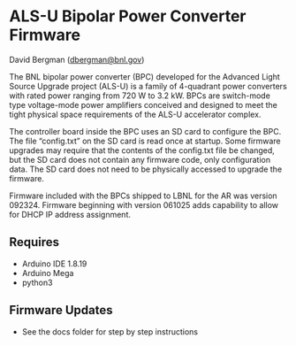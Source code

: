 # ALS-U Bipolar Power Converter Firmware

David Bergman (dbergman@bnl.gov)

The BNL bipolar power converter (BPC) developed for the Advanced Light Source Upgrade project
(ALS-U) is a family of 4-quadrant power converters with rated power ranging from 720 W to 3.2 kW.
BPCs are switch-mode type voltage-mode power amplifiers conceived and designed to meet the
tight physical space requirements of the ALS-U accelerator complex.

The controller board inside the BPC uses an SD card to configure the BPC. The file “config.txt” on the SD card is read once at startup. Some firmware upgrades may require that the contents of the config.txt file be changed, but the SD card does not contain any firmware code, only configuration data. The SD card does not need to be physically accessed to upgrade the firmware.

Firmware included with the BPCs shipped to LBNL for the AR was version 092324. Firmware beginning with version 061025 adds capability to allow for DHCP IP address assignment. 

## Requires

* Arduino IDE 1.8.19
* Arduino Mega 
* python3

## Firmware Updates

* See the docs folder for step by step instructions
